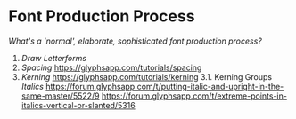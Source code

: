 # Font Production Process
_What's a 'normal', elaborate, sophisticated font production process?_

1. *Draw Letterforms*
2. *Spacing*
https://glyphsapp.com/tutorials/spacing
3. *Kerning*
https://glyphsapp.com/tutorials/kerning
3.1. Kerning Groups
*Italics*
https://forum.glyphsapp.com/t/putting-italic-and-upright-in-the-same-master/5522/9
https://forum.glyphsapp.com/t/extreme-points-in-italics-vertical-or-slanted/5316
